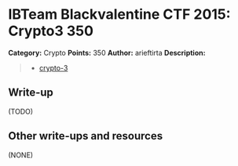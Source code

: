 # IBTeam Blackvalentine CTF 2015: Crypto3 350

**Category:** Crypto
**Points:** 350
**Author:** arieftirta
**Description:**

> * [crypto-3](crypto-3)

## Write-up

(TODO)

## Other write-ups and resources

(NONE)
